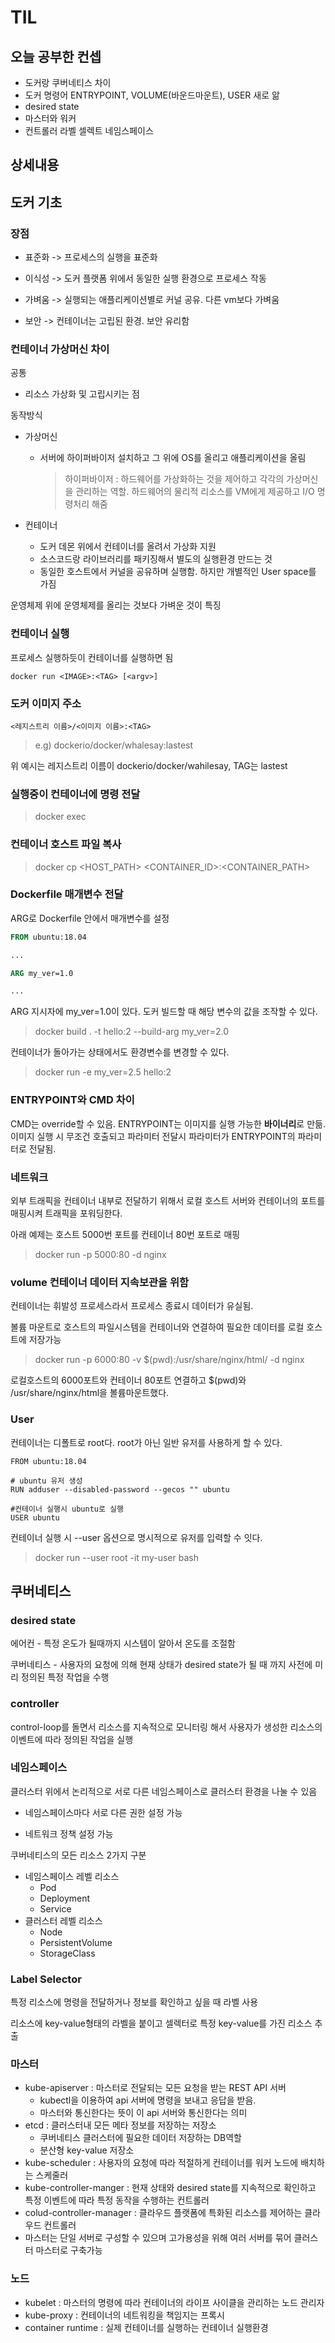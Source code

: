 # TIL

## 오늘 공부한 컨셉

- 도커랑 쿠버네티스 차이
- 도커 명령어 ENTRYPOINT, VOLUME(바운드마운트), USER 새로 앎
- desired state
- 마스터와 워커
- 컨트롤러 라벨 셀렉트 네임스페이스

## 상세내용



## 도커 기초

### 장점

+ 표준화 -> 프로세스의 실행을 표준화

+ 이식성 -> 도커 플랫폼 위에서 동일한 실행 환경으로 프로세스 작동

+ 가벼움 -> 실행되는 애플리케이션별로 커널 공유. 다른 vm보다 가벼움

+ 보안 -> 컨테이너는 고립된 환경. 보안 유리함

  

### 컨테이너 가상머신 차이 

공통

+ 리소스 가상화 및 고립시키는 점

동작방식

+ 가상머신

  - 서버에 하이퍼바이저 설치하고 그 위에 OS를 올리고 애플리케이션을 올림

    > 하이퍼바이저 : 하드웨어를 가상화하는 것을 제어하고 각각의 가상머신을 관리하는 역할. 하드웨어의 물리적 리소스를 VM에게 제공하고 I/O 명령처리 해줌

+ 컨테이너

  + 도커 데몬 위에서 컨테이너를 올려서 가상화 지원
  + 소스코드랑 라이브러리를 패키징해서 별도의 실행환경 만드는 것 
  + 동일한 호스트에서 커널을 공유하며 실행함. 하지만 개별적인 User space를 가짐

운영체제 위에 운영체제를 올리는 것보다 가벼운 것이 특징



### 컨테이너 실행

프로세스 실행하듯이 컨테이너를 실행하면 됨

``docker run <IMAGE>:<TAG> [<argv>]``

### 도커 이미지 주소

``<레지스트리 이름>/<이미지 이름>:<TAG>``

> e.g) dockerio/docker/whalesay:lastest

위 예시는 레지스트리 이름이 dockerio/docker/wahilesay, TAG는 lastest

### 실행중이 컨테이너에 명령 전달

> docker exec <CONTAINER ID> <CMD>

### 컨테이너 호스트 파일 복사

> docker cp <HOST_PATH> <CONTAINER_ID>:<CONTAINER_PATH>

 ### Dockerfile 매개변수 전달

ARG로 Dockerfile 안에서 매개변수를 설정

```dockerfile
FROM ubuntu:18.04

...

ARG my_ver=1.0

...
```

ARG 지시자에 my_ver=1.0이 있다. 도커 빌드할 때 해당 변수의 값을 조작할 수 있다.

> docker build . -t hello:2 --build-arg my_ver=2.0

컨테이너가 돌아가는 상태에서도 환경변수를 변경할 수 있다.

> docker run -e my_ver=2.5 hello:2



### ENTRYPOINT와 CMD 차이

CMD는 override할 수 있음. ENTRYPOINT는 이미지를 실행 가능한 **바이너리**로 만듦. 이미지 실행 시 무조건 호출되고 파라미터 전달시 파라미터가 ENTRYPOINT의 파라미터로 전달됨.



### 네트워크

외부 트래픽을 컨테이너 내부로 전달하기 위해서 로컬 호스트 서버와 컨테이너의 포트를 매핑시켜 트래픽을 포워딩한다.

아래 예제는 호스트 5000번 포트를 컨테이너 80번 포트로 매핑

> docker run -p 5000:80 -d nginx



### volume 컨테이너 데이터 지속보관을 위함

컨테이너는 휘발성 프로세스라서 프로세스 종료시 데이터가 유실됨.

볼륨 마운트로 호스트의 파일시스템을 컨테이너와 연결하여 필요한 데이터를 로컬 호스트에 저장가능

> docker run -p 6000:80 -v $(pwd):/usr/share/nginx/html/ -d nginx

로컬호스트의 6000포트와 컨테이너 80포트 연결하고 $(pwd)와 /usr/share/nginx/html을 볼륨마운트했다.



### User

컨테이너는 디폴트로 root다.  root가 아닌 일반 유저를 사용하게 할 수 있다.

```docker
FROM ubuntu:18.04

# ubuntu 유저 생성
RUN adduser --disabled-password --gecos "" ubuntu

#컨테이너 실행시 ubuntu로 실행
USER ubuntu
```

컨테이너 실행 시 --user 옵션으로 명시적으로 유저를 입력할 수 잇다.

> docker run --user root -it my-user bash



## 쿠버네티스

### desired state

에어컨 - 특정 온도가 될때까지 시스템이 알아서 온도를 조절함

쿠버네티스 - 사용자의 요청에 의해 현재 상태가 desired state가 될 때 까지 사전에 미리 정의된 특정 작업을 수행

### controller

control-loop를 돌면서 리소스를 지속적으로 모니터링 해서 사용자가 생성한 리소스의 이벤트에 따라 정의된 작업을 실행

### 네임스페이스

클러스터 위에서 논리적으로 서로 다른 네임스페이스로 클러스터 환경을 나눌 수 있음

+ 네임스페이스마다 서로 다른 권한 설정 가능

+ 네트워크 정책 설정 가능

쿠버네티스의 모든 리소스 2가지 구분

+ 네임스페이스 레벨 리소스
  + Pod
  + Deployment
  + Service
+ 클러스터 레벨 리소스
  + Node
  + PersistentVolume
  + StorageClass

### Label Selector

특정 리소스에 명령을 전달하거나 정보를 확인하고 싶을 때 라벨 사용

리소스에 key-value형태의 라벨을 붙이고 셀렉터로 특정 key-value를 가진 리소스 추출



### 마스터

+ kube-apiserver : 마스터로 전달되는 모든 요청을 받는 REST API 서버
  + kubectl을 이용하여 api 서버에 명령을 보내고 응답을 받음. 
  + 마스터와 통신한다는 뜻이 이 api 서버와 통신한다는 의미
+ etcd : 클러스터내 모든 메타 정보를 저장하는 저장소
  + 쿠버네티스 클러스터에 필요한 데이터 저장하는 DB역할
  + 분산형 key-value 저장소
+ kube-scheduler : 사용자의 요청에 따라 적절하게 컨테이너를 워커 노드에 배치하는 스케줄러
+ kube-controller-manger : 현재 상태와 desired state를 지속적으로 확인하고 특정 이벤트에 따라 특정 동작을 수행하는 컨트롤러
+ colud-controller-manager : 클라우드 플랫폼에 특화된 리소스를 제어하는 클라우드 컨트롤러
+ 마스터는 단일 서버로 구성할 수 있으며 고가용성을 위해 여러 서버를 묶어 클러스터 마스터로 구축가능

### 노드

+ kubelet : 마스터의 명령에 따라 컨테이너의 라이프 사이클을 관리하는 노드 관리자
+ kube-proxy : 컨테이너의 네트워킹을 책임지는 프록시
+ container runtime : 실제 컨테이너를 실행하는 컨테이너 실행환경







